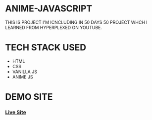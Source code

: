 # ANIME-JAVASCRIPT
THIS IS PROJECT I'M ICNCLUDING IN 50 DAYS 50 PROJECT WHCH I LEARNED FROM HYPERPLEXED ON YOUTUBE. 

# TECH STACK USED 
- HTML
- CSS
- VANILLA JS
- ANIME JS

# DEMO SITE 
### [Live Site](https://ankitmrmishra.github.io/ANIME-JAVASCRIPT)

